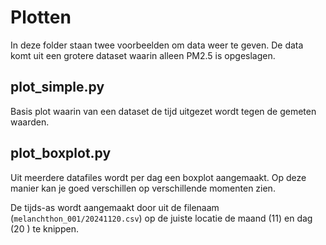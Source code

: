# Plotten

In deze folder staan twee voorbeelden om data weer te geven. De data komt uit een grotere dataset waarin alleen PM2.5 is opgeslagen. 

##  plot_simple.py
Basis plot waarin van een dataset de tijd uitgezet wordt tegen de gemeten waarden. 

## plot_boxplot.py
Uit meerdere datafiles wordt per dag een boxplot aangemaakt. Op deze manier kan je goed verschillen op verschillende momenten zien. 

De tijds-as wordt aangemaakt door uit de filenaam (`melanchthon_001/20241120.csv`) op de juiste locatie de maand (11) en dag (20 ) te knippen.




